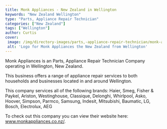 ```yaml
---
title: Monk Appliances - New Zealand in Wellington
keywords: "New Zealand Wellington"
type: "Parts, Appliance Repair Technician"
categories: ["New Zealand"]
tags: ["Wellington"]
author: Curtis
cover: 
 image: /img/directory-images/parts,-appliance-repair-technician/monk-appliances.webp
 alt: 'Logo for Monk Appliances the New Zealand from Wellington'
---
```


Monk Appliances is an Parts, Appliance Repair Technician Company operating in Wellington, New Zealand.

This business offers a range of appliance repair services to both households and businesses located in and around Wellington.

This company services all of the following brands: Haier, Smeg, Fisher & Paykel, Ariston, Westinghouse, Classique, Delonghi, Whirlpool, Asko, Hoover, Simpson, Parmco, Samsung, Indesit, Mitsubishi, Baumatic, LG, Bosch, Electrolux, AEG

To check out this company you can view their website here: www.monkappliances.co.nz/.
